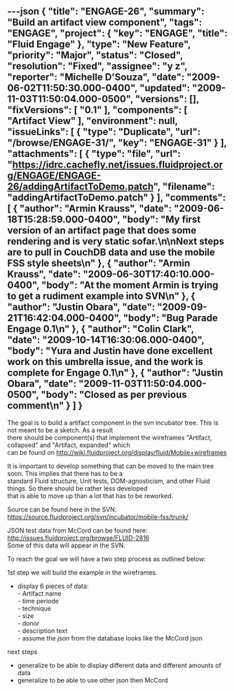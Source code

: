 ---json
{
  "title": "ENGAGE-26",
  "summary": "Build an artifact view component",
  "tags": "ENGAGE",
  "project": {
    "key": "ENGAGE",
    "title": "Fluid Engage"
  },
  "type": "New Feature",
  "priority": "Major",
  "status": "Closed",
  "resolution": "Fixed",
  "assignee": "y z",
  "reporter": "Michelle D'Souza",
  "date": "2009-06-02T11:50:30.000-0400",
  "updated": "2009-11-03T11:50:04.000-0500",
  "versions": [],
  "fixVersions": [
    "0.1"
  ],
  "components": [
    "Artifact View"
  ],
  "environment": null,
  "issueLinks": [
    {
      "type": "Duplicate",
      "url": "/browse/ENGAGE-31/",
      "key": "ENGAGE-31"
    }
  ],
  "attachments": [
    {
      "type": "file",
      "url": "https://idrc.cachefly.net/issues.fluidproject.org/ENGAGE/ENGAGE-26/addingArtifactToDemo.patch",
      "filename": "addingArtifactToDemo.patch"
    }
  ],
  "comments": [
    {
      "author": "Armin Krauss",
      "date": "2009-06-18T15:28:59.000-0400",
      "body": "My first version of an artifact page that does some rendering and is very static sofar.\n\nNext steps are to pull in CouchDB data and use the mobile FSS style sheets\n"
    },
    {
      "author": "Armin Krauss",
      "date": "2009-06-30T17:40:10.000-0400",
      "body": "At the moment Armin is trying to get a rudiment example into SVN\n"
    },
    {
      "author": "Justin Obara",
      "date": "2009-09-21T16:42:04.000-0400",
      "body": "Bug Parade Engage 0.1\n"
    },
    {
      "author": "Colin Clark",
      "date": "2009-10-14T16:30:06.000-0400",
      "body": "Yura and Justin have done excellent work on this umbrella issue, and the work is complete for Engage 0.1\n"
    },
    {
      "author": "Justin Obara",
      "date": "2009-11-03T11:50:04.000-0500",
      "body": "Closed  as per previous comment\n"
    }
  ]
}
---
The goal is to build a artifact component in the svn incubator tree. This is not meant to be a sketch. As a result\
there should be component(s) that implement the wireframes "Artifact, collapsed" and "Artifact, expanded" which\
can be found on <http://wiki.fluidproject.org/display/fluid/Mobile+wireframes>

It is important to develop something that can be moved to the main tree soon. This implies that there has to be a\
standard Fluid structure, Unit tests, DOM-agnosticism, and other Fluid things. So there should be rather less developed\
that is able to move up than a lot that has to be reworked.

Source can be found here in the SVN: <https://source.fluidproject.org/svn/incubator/mobile-fss/trunk/>

JSON test data from McCord can be found here: <http://issues.fluidproject.org/browse/FLUID-2816>\
Some of this data will appear in the SVN.

To reach the goal we will have a two step process as outlined below:

1st step we will build the example in the wireframes.

* display 6 pieces of data:\
  &#x9;	\- Artifact name\
  &#x9;	\- time periode\
  &#x9;	\- technique\
  &#x9;	\- size\
  &#x9;	\- donor\
  &#x9;	\- description text\
  &#x9;\- assume the json from the database looks like the McCord json

next steps

* generalize to be able to display different data and different amounts of data
* generalize to be able to use other json then McCord

        